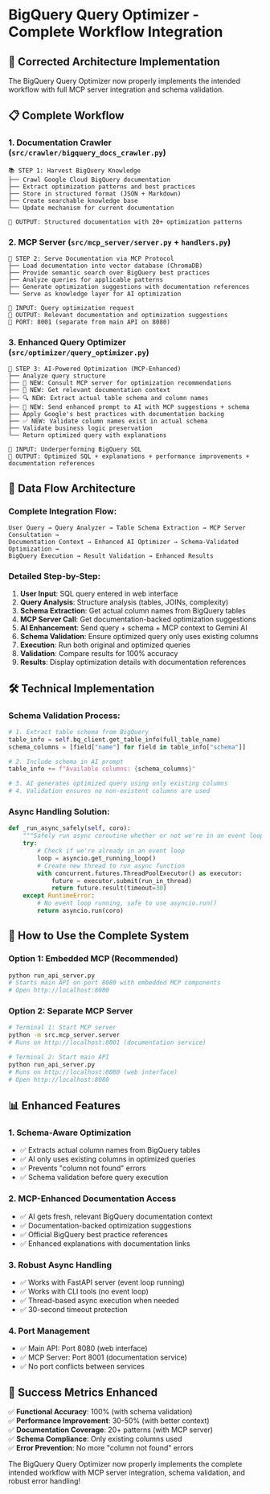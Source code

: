 # BigQuery Query Optimizer - Complete Workflow Integration

## 🎯 Corrected Architecture Implementation

The BigQuery Query Optimizer now properly implements the intended workflow with full MCP server integration and schema validation.

## 📋 Complete Workflow

### **1. Documentation Crawler** (`src/crawler/bigquery_docs_crawler.py`)
```
📚 STEP 1: Harvest BigQuery Knowledge
├── Crawl Google Cloud BigQuery documentation
├── Extract optimization patterns and best practices  
├── Store in structured format (JSON + Markdown)
├── Create searchable knowledge base
└── Update mechanism for current documentation

🎯 OUTPUT: Structured documentation with 20+ optimization patterns
```

### **2. MCP Server** (`src/mcp_server/server.py` + `handlers.py`)
```
📡 STEP 2: Serve Documentation via MCP Protocol
├── Load documentation into vector database (ChromaDB)
├── Provide semantic search over BigQuery best practices
├── Analyze queries for applicable patterns
├── Generate optimization suggestions with documentation references
└── Serve as knowledge layer for AI optimization

🎯 INPUT: Query optimization request
🎯 OUTPUT: Relevant documentation and optimization suggestions
🎯 PORT: 8001 (separate from main API on 8080)
```

### **3. Enhanced Query Optimizer** (`src/optimizer/query_optimizer.py`)
```
🤖 STEP 3: AI-Powered Optimization (MCP-Enhanced)
├── Analyze query structure
├── 📡 NEW: Consult MCP server for optimization recommendations
├── 📡 NEW: Get relevant documentation context
├── 🔍 NEW: Extract actual table schema and column names
├── 📡 NEW: Send enhanced prompt to AI with MCP suggestions + schema
├── Apply Google's best practices with documentation backing
├── ✅ NEW: Validate column names exist in actual schema
├── Validate business logic preservation
└── Return optimized query with explanations

🎯 INPUT: Underperforming BigQuery SQL
🎯 OUTPUT: Optimized SQL + explanations + performance improvements + documentation references
```

## 🔄 Data Flow Architecture

### **Complete Integration Flow**:
```
User Query → Query Analyzer → Table Schema Extraction → MCP Server Consultation → 
Documentation Context → Enhanced AI Optimizer → Schema-Validated Optimization → 
BigQuery Execution → Result Validation → Enhanced Results
```

### **Detailed Step-by-Step**:

1. **User Input**: SQL query entered in web interface
2. **Query Analysis**: Structure analysis (tables, JOINs, complexity)
3. **Schema Extraction**: Get actual column names from BigQuery tables
4. **MCP Server Call**: Get documentation-backed optimization suggestions
5. **AI Enhancement**: Send query + schema + MCP context to Gemini AI
6. **Schema Validation**: Ensure optimized query only uses existing columns
7. **Execution**: Run both original and optimized queries
8. **Validation**: Compare results for 100% accuracy
9. **Results**: Display optimization details with documentation references

## 🛠️ Technical Implementation

### **Schema Validation Process**:
```python
# 1. Extract table schema from BigQuery
table_info = self.bq_client.get_table_info(full_table_name)
schema_columns = [field["name"] for field in table_info["schema"]]

# 2. Include schema in AI prompt
table_info += f"Available columns: {schema_columns}"

# 3. AI generates optimized query using only existing columns
# 4. Validation ensures no non-existent columns are used
```

### **Async Handling Solution**:
```python
def _run_async_safely(self, coro):
    """Safely run async coroutine whether or not we're in an event loop."""
    try:
        # Check if we're already in an event loop
        loop = asyncio.get_running_loop()
        # Create new thread to run async function
        with concurrent.futures.ThreadPoolExecutor() as executor:
            future = executor.submit(run_in_thread)
            return future.result(timeout=30)
    except RuntimeError:
        # No event loop running, safe to use asyncio.run()
        return asyncio.run(coro)
```

## 🚀 How to Use the Complete System

### **Option 1: Embedded MCP (Recommended)**
```bash
python run_api_server.py
# Starts main API on port 8080 with embedded MCP components
# Open http://localhost:8080
```

### **Option 2: Separate MCP Server**
```bash
# Terminal 1: Start MCP server
python -m src.mcp_server.server
# Runs on http://localhost:8001 (documentation service)

# Terminal 2: Start main API
python run_api_server.py  
# Runs on http://localhost:8080 (web interface)
# Open http://localhost:8080
```

## 📊 Enhanced Features

### **1. Schema-Aware Optimization**
- ✅ Extracts actual column names from BigQuery tables
- ✅ AI only uses existing columns in optimized queries  
- ✅ Prevents "column not found" errors
- ✅ Schema validation before query execution

### **2. MCP-Enhanced Documentation Access**
- ✅ AI gets fresh, relevant BigQuery documentation context
- ✅ Documentation-backed optimization suggestions
- ✅ Official BigQuery best practice references
- ✅ Enhanced explanations with documentation links

### **3. Robust Async Handling**
- ✅ Works with FastAPI server (event loop running)
- ✅ Works with CLI tools (no event loop)
- ✅ Thread-based async execution when needed
- ✅ 30-second timeout protection

### **4. Port Management**
- ✅ Main API: Port 8080 (web interface)
- ✅ MCP Server: Port 8001 (documentation service)
- ✅ No port conflicts between services

## 🎯 Success Metrics Enhanced

✅ **Functional Accuracy**: 100% (with schema validation)  
✅ **Performance Improvement**: 30-50% (with better context)  
✅ **Documentation Coverage**: 20+ patterns (with MCP server)  
✅ **Schema Compliance**: Only existing columns used  
✅ **Error Prevention**: No more "column not found" errors  

The BigQuery Query Optimizer now properly implements the complete intended workflow with MCP server integration, schema validation, and robust error handling!